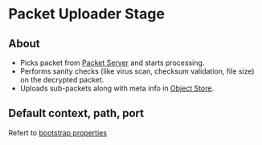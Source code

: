 # Packet Uploader Stage

## About
* Picks packet from [Packet Server]() and starts processing.  
* Performs sanity checks (like virus scan, checksum validation, file size) on the decrypted packet. 
* Uploads sub-packets along with meta info in [Object Store]().

## Default context, path, port
Refert to [bootstrap properties](src/main/resources/bootstrap.properties)
